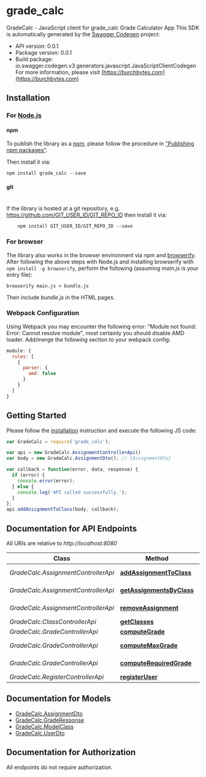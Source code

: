 # grade_calc

GradeCalc - JavaScript client for grade_calc
Grade Calculator App
This SDK is automatically generated by the [Swagger Codegen](https://github.com/swagger-api/swagger-codegen) project:

- API version: 0.0.1
- Package version: 0.0.1
- Build package: io.swagger.codegen.v3.generators.javascript.JavaScriptClientCodegen
For more information, please visit [https://burchbytes.com](https://burchbytes.com)

## Installation

### For [Node.js](https://nodejs.org/)

#### npm

To publish the library as a [npm](https://www.npmjs.com/),
please follow the procedure in ["Publishing npm packages"](https://docs.npmjs.com/getting-started/publishing-npm-packages).

Then install it via:

```shell
npm install grade_calc --save
```

#### git
#
If the library is hosted at a git repository, e.g.
https://github.com/GIT_USER_ID/GIT_REPO_ID
then install it via:

```shell
    npm install GIT_USER_ID/GIT_REPO_ID --save
```

### For browser

The library also works in the browser environment via npm and [browserify](http://browserify.org/). After following
the above steps with Node.js and installing browserify with `npm install -g browserify`,
perform the following (assuming *main.js* is your entry file):

```shell
browserify main.js > bundle.js
```

Then include *bundle.js* in the HTML pages.

### Webpack Configuration

Using Webpack you may encounter the following error: "Module not found: Error:
Cannot resolve module", most certainly you should disable AMD loader. Add/merge
the following section to your webpack config:

```javascript
module: {
  rules: [
    {
      parser: {
        amd: false
      }
    }
  ]
}
```

## Getting Started

Please follow the [installation](#installation) instruction and execute the following JS code:

```javascript
var GradeCalc = require('grade_calc');

var api = new GradeCalc.AssignmentControllerApi()
var body = new GradeCalc.AssignmentDto(); // {AssignmentDto} 

var callback = function(error, data, response) {
  if (error) {
    console.error(error);
  } else {
    console.log('API called successfully.');
  }
};
api.addAssignmentToClass(body, callback);
```

## Documentation for API Endpoints

All URIs are relative to *http://localhost:8080*

Class | Method | HTTP request | Description
------------ | ------------- | ------------- | -------------
*GradeCalc.AssignmentControllerApi* | [**addAssignmentToClass**](docs/AssignmentControllerApi.md#addAssignmentToClass) | **POST** /api/assignment | 
*GradeCalc.AssignmentControllerApi* | [**getAssignmentsByClass**](docs/AssignmentControllerApi.md#getAssignmentsByClass) | **GET** /api/assignment | 
*GradeCalc.AssignmentControllerApi* | [**removeAssignment**](docs/AssignmentControllerApi.md#removeAssignment) | **DELETE** /api/assignment | 
*GradeCalc.ClassControllerApi* | [**getClasses**](docs/ClassControllerApi.md#getClasses) | **GET** /api/class | 
*GradeCalc.GradeControllerApi* | [**computeGrade**](docs/GradeControllerApi.md#computeGrade) | **GET** /api/grade | 
*GradeCalc.GradeControllerApi* | [**computeMaxGrade**](docs/GradeControllerApi.md#computeMaxGrade) | **GET** /api/grade/max | 
*GradeCalc.GradeControllerApi* | [**computeRequiredGrade**](docs/GradeControllerApi.md#computeRequiredGrade) | **GET** /api/grade/required | 
*GradeCalc.RegisterControllerApi* | [**registerUser**](docs/RegisterControllerApi.md#registerUser) | **POST** /api/register | 

## Documentation for Models

 - [GradeCalc.AssignmentDto](docs/AssignmentDto.md)
 - [GradeCalc.GradeResponse](docs/GradeResponse.md)
 - [GradeCalc.ModelClass](docs/ModelClass.md)
 - [GradeCalc.UserDto](docs/UserDto.md)

## Documentation for Authorization

 All endpoints do not require authorization.

